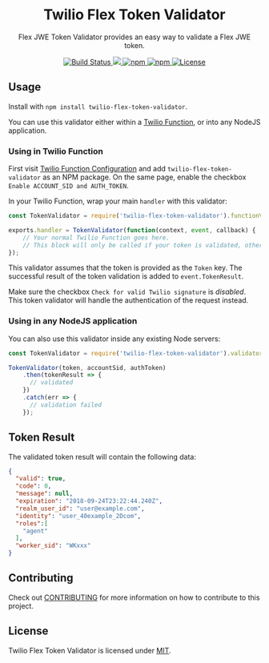 <h1 align="center">Twilio Flex Token Validator</h1>
<p align="center">Flex JWE Token Validator provides an easy way to validate a Flex JWE token.</p>

<p align="center">
    <a href="https://travis-ci.com/twilio/twilio-flex-token-validator">
      <img src="https://travis-ci.com/twilio/twilio-flex-token-validator.svg?branch=master" title="Build Status" />
    </a>
    <a href="https://codecov.io/gh/twilio/twilio-flex-token-validator">
      <img src="https://codecov.io/gh/twilio/twilio-flex-token-validator/branch/main/graph/badge.svg?token=vfjh2eKfxc"/>
    </a>
    <a href="https://www.npmjs.com/package/twilio-flex-token-validator">
      <img src="https://img.shields.io/npm/v/twilio-flex-token-validator.svg" title="npm" />
    </a>
    <a href="https://www.npmjs.com/package/twilio-flex-token-validator">
      <img src="https://img.shields.io/npm/dt/twilio-flex-token-validator.svg" title="npm" />
    </a>
    <a href="./LICENSE.md">
      <img src="https://img.shields.io/badge/license-MIT-green.svg" title="License" />
    </a>
</p>

## Usage

Install with `npm install twilio-flex-token-validator`. 

You can use this validator either within a [Twilio Function](https://www.twilio.com/functions), or into any NodeJS application.

### Using in Twilio Function

First visit [Twilio Function Configuration](https://www.twilio.com/console/runtime/functions/configure) and add `twilio-flex-token-validator` as an NPM package. On the same page, enable the checkbox `Enable ACCOUNT_SID and AUTH_TOKEN`. 

In your Twilio Function, wrap your main `handler` with this validator:

```js
const TokenValidator = require('twilio-flex-token-validator').functionValidator;

exports.handler = TokenValidator(function(context, event, callback) {
    // Your normal Twilio Function goes here.
    // This block will only be called if your token is validated, otherwise it returns a 403.
});
``` 

This validator assumes that the token is provided as the `Token` key. The successful result of the token validation is added to `event.TokenResult`.

Make sure the checkbox `Check for valid Twilio signature` is _disabled_. This token validator will handle the authentication of the request instead.

### Using in any NodeJS application

You can also use this validator inside any existing Node servers:

```js
const TokenValidator = require('twilio-flex-token-validator').validator;

TokenValidator(token, accountSid, authToken)
    .then(tokenResult => {
      // validated
    })
    .catch(err => {
      // validation failed
    });
```

## Token Result

The validated token result will contain the following data:

```json
{
  "valid": true,
  "code": 0,
  "message": null,
  "expiration": "2018-09-24T23:22:44.240Z",
  "realm_user_id": "user@example.com",
  "identity": "user_40example_2Dcom",
  "roles":[
    "agent"
  ],
  "worker_sid": "WKxxx"
}
```

## Contributing

Check out [CONTRIBUTING](CONTRIBUTING.md) for more information on how to contribute to this project.

## License

Twilio Flex Token Validator is licensed under [MIT](LICENSE).
